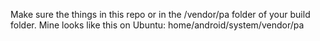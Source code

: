 Make sure the things in this repo or in the /vendor/pa folder of your build folder.
Mine looks like this on Ubuntu: home/android/system/vendor/pa

